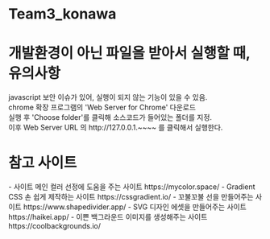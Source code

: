 # Team3_konawa


<h1>개발환경이 아닌 파일을 받아서 실행할 때, 유의사항</h1>
javascript 보안 이슈가 있어, 실행이 되지 않는 기능이 있을 수 있음.<br>
chrome 확장 프로그램의 'Web Server for Chrome' 다운로드<br>
실행 후 'Choose folder'를 클릭해 소스코드가 들어있는 폴더를 지정.<br>
이후 Web Server URL 의 http://127.0.0.1.~~~~ 를 클릭해서 실행한다.<br>

<h1>참고 사이트</h1>
- 사이트 메인 컬러 선정에 도움을 주는 사이트 https://mycolor.space/ 
- Gradient CSS 손 쉽게 제작하는 사이트 https://cssgradient.io/ 
- 꼬불꼬불 선을 만들어주는 사이트 https://www.shapedivider.app/ 
- SVG 디자인 에셋을 만들어주는 사이트 https://haikei.app/ 
- 이쁜 백그라운드 이미지를 생성해주는 사이트 https://coolbackgrounds.io/

